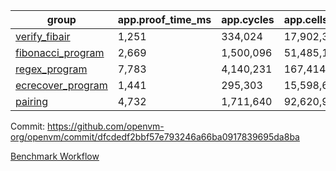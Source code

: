 | group | app.proof_time_ms | app.cycles | app.cells_used | leaf.proof_time_ms | leaf.cycles | leaf.cells_used |
| -- | -- | -- | -- | -- | -- | -- |
| [verify_fibair](https://github.com/openvm-org/openvm/blob/benchmark-results/benchmarks/verify_fibair-dfcdedf2bbf57e793246a66ba0917839695da8ba.md) | 1,251 |  334,024 |  17,902,360 |- | - | - |
| [fibonacci_program](https://github.com/openvm-org/openvm/blob/benchmark-results/benchmarks/fibonacci-dfcdedf2bbf57e793246a66ba0917839695da8ba.md) | 2,669 |  1,500,096 |  51,485,167 | 3,881 |  1,262,907 |  70,215,710 |
| [regex_program](https://github.com/openvm-org/openvm/blob/benchmark-results/benchmarks/regex-dfcdedf2bbf57e793246a66ba0917839695da8ba.md) | 7,783 |  4,140,231 |  167,414,951 | 14,975 |  3,981,496 |  304,466,380 |
| [ecrecover_program](https://github.com/openvm-org/openvm/blob/benchmark-results/benchmarks/ecrecover-dfcdedf2bbf57e793246a66ba0917839695da8ba.md) | 1,441 |  295,303 |  15,598,665 | 13,050 |  2,990,583 |  244,742,172 |
| [pairing](https://github.com/openvm-org/openvm/blob/benchmark-results/benchmarks/pairing-dfcdedf2bbf57e793246a66ba0917839695da8ba.md) | 4,732 |  1,711,640 |  92,620,923 | 14,065 |  3,305,799 |  275,728,492 |


Commit: https://github.com/openvm-org/openvm/commit/dfcdedf2bbf57e793246a66ba0917839695da8ba

[Benchmark Workflow](https://github.com/openvm-org/openvm/actions/runs/13973747971)
